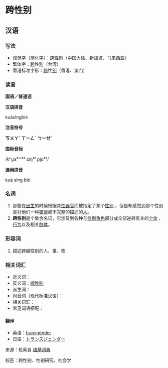 # 跨性别

## 汉语

### 写法

- 规范字（简化字）：[跨](https://wiki/%E8%B7%A8)性[别](https://wiki/%E5%88%A5)（中国大陆、新加坡、马来西亚）
- 繁体字：[跨](https://wiki/%E8%B7%A8)性[別](https://wiki/%E5%88%A5)（台湾）
- 香港标准字形：[跨](https://wiki/%E8%B7%A8)性[別](https://wiki/%E5%88%A5)（香港、澳门）

### 读音

**国语／普通话**

**汉语拼音**

kuàxìngbié

**注音符号**

**ㄎㄨㄚˋ** **ㄒㄧㄥˋ** **ㄅㄧㄝˊ**

**国际音标**

/kʰu̯a⁵¹⁻⁵³ ɕiŋ⁵¹ pi̯ɛ³⁵/

**通用拼音**

kuà sìng bié

### 名词

1. 那些在[出生](https://wiki/%E5%87%BA%E7%94%9F)的时候根据其[性器官](https://wiki/%E6%80%A7%E5%99%A8%E5%AE%98)而被指定了某个[性别](https://wiki/%E6%80%A7%E5%88%A5) ，但是却感觉到那个性别是对他们一种[错误](https://wiki/%E9%8C%AF%E8%AA%A4)或不完整的描述的[人](https://wiki/%E4%BA%BA)。
2. **跨性别**是个集合名词，它涉及到各种与[性别角色](https://wiki/%E6%80%A7%E5%88%A5%E8%A7%92%E8%89%B2)部分或全部逆转有关的[个体](https://wiki/%E4%B8%AA%E4%BD%93) 、[行为](https://wiki/%E8%A1%8C%E4%B8%BA)以及相关[群体](https://wiki/%E7%BE%A4%E4%BD%93)。

### 形容词

1. 描述跨越性别的人、事、物

### 相关词汇

- 近义词：
- 反义词：[顺性别](https://wiki/%E9%A0%86%E6%80%A7%E5%88%A5)
- 派生词：
- 同音词（现代标准汉语）：
- 相关词汇：
- 常见词语搭配：

#### 翻译

- 英语：[transgender](https://wiki/transgender)
- 日语：[トランスジェンダー](https://wiki/%E3%83%88%E3%83%A9%E3%83%B3%E3%82%B9%E3%82%B8%E3%82%A7%E3%83%B3%E3%83%80%E3%83%BC)

来源：检索自 [维基词典](https://zh.wiktionary.org/w/index.php?title=跨性別&oldid=6761094)

标签：跨性别、性别研究、社会学